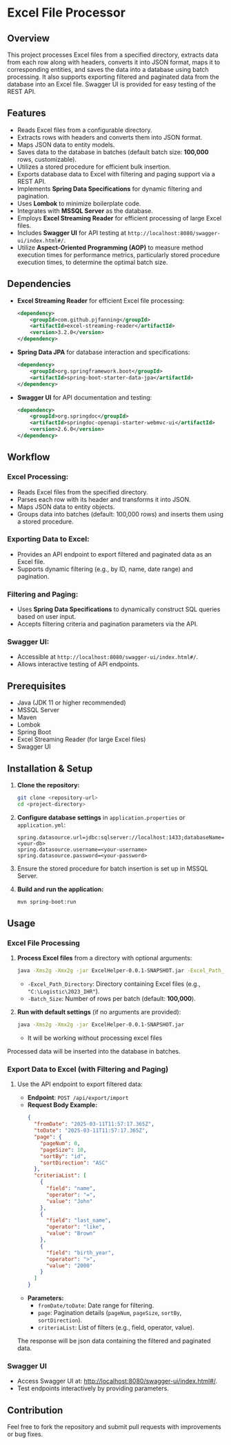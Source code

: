# Excel File Processor

## Overview
This project processes Excel files from a specified directory, extracts data from each row along with headers, converts it into JSON format, maps it to corresponding entities, and saves the data into a database using batch processing. It also supports exporting filtered and paginated data from the database into an Excel file. Swagger UI is provided for easy testing of the REST API.

## Features
- Reads Excel files from a configurable directory.
- Extracts rows with headers and converts them into JSON format.
- Maps JSON data to entity models.
- Saves data to the database in batches (default batch size: **100,000** rows, customizable).
- Utilizes a stored procedure for efficient bulk insertion.
- Exports database data to Excel with filtering and paging support via a REST API.
- Implements **Spring Data Specifications** for dynamic filtering and pagination.
- Uses **Lombok** to minimize boilerplate code.
- Integrates with **MSSQL Server** as the database.
- Employs **Excel Streaming Reader** for efficient processing of large Excel files.
- Includes **Swagger UI** for API testing at `http://localhost:8080/swagger-ui/index.html#/`.
- Utilize **Aspect-Oriented Programming (AOP)** to measure method execution times for performance metrics, particularly stored procedure execution times, to determine the optimal batch size.

## Dependencies
- **Excel Streaming Reader** for efficient Excel file processing:
  ```xml
  <dependency>
      <groupId>com.github.pjfanning</groupId>
      <artifactId>excel-streaming-reader</artifactId>
      <version>3.2.0</version>
  </dependency>
  ```
- **Spring Data JPA** for database interaction and specifications:
  ```xml
  <dependency>
      <groupId>org.springframework.boot</groupId>
      <artifactId>spring-boot-starter-data-jpa</artifactId>
  </dependency>
  ```
- **Swagger UI** for API documentation and testing:
  ```xml
  <dependency>
      <groupId>org.springdoc</groupId>
      <artifactId>springdoc-openapi-starter-webmvc-ui</artifactId>
      <version>2.6.0</version>
  </dependency>
  ```

## Workflow

### Excel Processing:
- Reads Excel files from the specified directory.
- Parses each row with its header and transforms it into JSON.
- Maps JSON data to entity objects.
- Groups data into batches (default: 100,000 rows) and inserts them using a stored procedure.

### Exporting Data to Excel:
- Provides an API endpoint to export filtered and paginated data as an Excel file.
- Supports dynamic filtering (e.g., by ID, name, date range) and pagination.

### Filtering and Paging:
- Uses **Spring Data Specifications** to dynamically construct SQL queries based on user input.
- Accepts filtering criteria and pagination parameters via the API.

### Swagger UI:
- Accessible at `http://localhost:8080/swagger-ui/index.html#/`.
- Allows interactive testing of API endpoints.

## Prerequisites
- Java (JDK 11 or higher recommended)
- MSSQL Server
- Maven
- Lombok
- Spring Boot
- Excel Streaming Reader (for large Excel files)
- Swagger UI

## Installation & Setup

1. **Clone the repository:**
   ```sh
   git clone <repository-url>
   cd <project-directory>
   ```

2. **Configure database settings** in `application.properties` or `application.yml`:
   ```properties
   spring.datasource.url=jdbc:sqlserver://localhost:1433;databaseName=<your-db>
   spring.datasource.username=<your-username>
   spring.datasource.password=<your-password>
   ```

3. Ensure the stored procedure for batch insertion is set up in MSSQL Server.

4. **Build and run the application:**
   ```sh
   mvn spring-boot:run
   ```

## Usage

### Excel File Processing

1. **Process Excel files** from a directory with optional arguments:
   ```sh
   java -Xms2g -Xmx2g -jar ExcelHelper-0.0.1-SNAPSHOT.jar -Excel_Path_Directory "C:\Logistic\2023_IHR" -Batch_Size "5000"
   ```
   - `-Excel_Path_Directory`: Directory containing Excel files (e.g., `"C:\Logistic\2023_IHR"`).
   - `-Batch_Size`: Number of rows per batch (default: **100,000**).

2. **Run with default settings** (if no arguments are provided):
   ```sh
   java -Xms2g -Xmx2g -jar ExcelHelper-0.0.1-SNAPSHOT.jar
   ```
   - It will be working without processing excel files

Processed data will be inserted into the database in batches.

### Export Data to Excel (with Filtering and Paging)

1. Use the API endpoint to export filtered data:
   - **Endpoint**: `POST /api/export/import`
   - **Request Body Example:**
     ```json
     {
       "fromDate": "2025-03-11T11:57:17.365Z",
       "toDate": "2025-03-11T11:57:17.365Z",
       "page": {
         "pageNum": 0,
         "pageSize": 10,
         "sortBy": "id",
         "sortDirection": "ASC"
       },
       "criteriaList": [
         {
           "field": "name",
           "operator": "=",
           "value": "John"
         },
         {
           "field": "last_name",
           "operator": "like",
           "value": "Brown"
         },
         {
           "field": "birth_year",
           "operator": ">",
           "value": "2000"
         }
       ]
     }
     ```
   - **Parameters:**
     - `fromDate/toDate`: Date range for filtering.
     - `page`: Pagination details (`pageNum`, `pageSize`, `sortBy`, `sortDirection`).
     - `criteriaList`: List of filters (e.g., field, operator, value).

   The response will be json data containing the filtered and paginated data.

### Swagger UI
- Access Swagger UI at: [http://localhost:8080/swagger-ui/index.html#/](http://localhost:8080/swagger-ui/index.html#/).
- Test endpoints interactively by providing parameters.

## Contribution
Feel free to fork the repository and submit pull requests with improvements or bug fixes.
